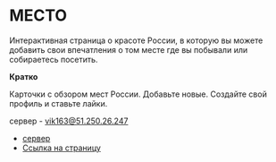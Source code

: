 #  МЕСТО

Интерактивная страница о красоте России, в которую вы можете добавить свои впечатления о том месте где вы побывали или собираетесь посетить.

**Кратко**

Карточки с обзором мест России.
Добавьте новые.
Создайте свой профиль и ставьте лайки.


 сервер - vik163@51.250.26.247
* [сервер](51.250.26.247)
* [Ссылка на страницу](http://vik163.student.nomoredomains.sbs)


